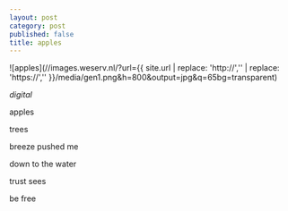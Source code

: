 ```yaml
---
layout: post
category: post
published: false
title: apples
---
```

![apples](//images.weserv.nl/?url={{ site.url | replace: 'http://','' | replace: 'https://','' }}/media/gen1.png&h=800&output=jpg&q=65bg=transparent)
<!--more-->
<span class='date fr'>*digital*</span><br> 
  

apples  

trees  

breeze pushed me

down to the water

trust sees

be free

